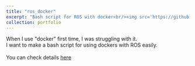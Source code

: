 ```yaml
---
title: "ros_docker"
excerpt: "Bash script for ROS with docker<br/><img src='https://github.com/mars-hss/ros_docker/blob/main/media/ros_docker_help.png'>"
collection: portfolio
---
```


When I use "docker" first time, I was struggling with it.<br/>
I want to make a bash script for using dockers with ROS easily.<br/>   
You can check details [here](https://github.com/mars-hss/ros_docker?tab=readme-ov-file#ros_docker)   
